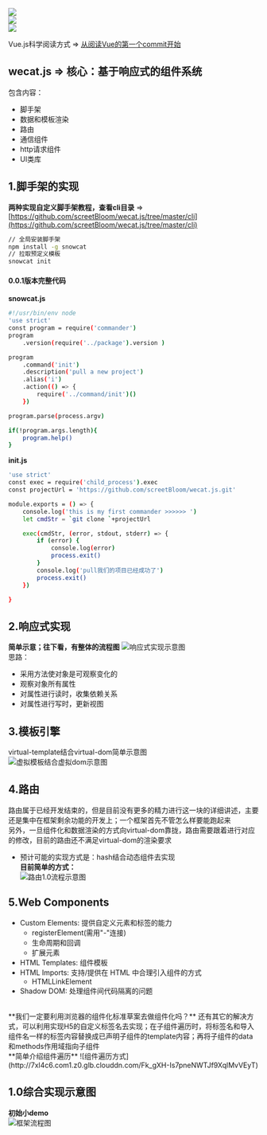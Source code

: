 
![](https://img.shields.io/badge/%E8%84%9A%E6%89%8B%E6%9E%B6cli-0.0.1%7Cnode%7Cnpm%7Ccommander%7Cgit-brightgreen.svg)    
![](https://img.shields.io/badge/%E6%A8%A1%E6%9D%BF%E5%BC%95%E6%93%8Etemplate-0.0.1%7Creg%7Cnew%20Function-brightgreen.svg)    
![](https://img.shields.io/badge/%E8%B7%AF%E7%94%B1router-1.0.0%7Chash%7Clazy%20load%7Chook%20function-brightgreen.svg)   

Vue.js科学阅读方式 => [从阅读Vue的第一个commit开始](https://github.com/screetBloom/wecat.js/tree/master/How_to_read_Vue_correctly)

wecat.js => 核心：基于响应式的组件系统
---

包含内容：
- 脚手架 
- 数据和模板渲染
- 路由
- 通信组件
- http请求组件 
- UI类库

1.脚手架的实现
---  
**两种实现自定义脚手架教程，查看cli目录** => [https://github.com/screetBloom/wecat.js/tree/master/cli](https://github.com/screetBloom/wecat.js/tree/master/cli)

```bash
// 全局安装脚手架
npm install -g snowcat
// 拉取预定义模板
snowcat init
```        

####  0.0.1版本完整代码
**snowcat.js**
```bash
#!/usr/bin/env node
'use strict'
const program = require('commander')
program
    .version(require('../package').version )

program
    .command('init')
    .description('pull a new project')
    .alias('i')
    .action(() => {
        require('../command/init')()
    })

program.parse(process.argv)

if(!program.args.length){
    program.help()
}
```   
    
 **init.js**
```bash
'use strict'
const exec = require('child_process').exec
const projectUrl = 'https://github.com/screetBloom/wecat.js.git'

module.exports = () => {
    console.log('this is my first commander >>>>>> ')
    let cmdStr = `git clone `+projectUrl

    exec(cmdStr, (error, stdout, stderr) => {
        if (error) {
            console.log(error)
            process.exit()
        }
        console.log('pull我们的项目已经成功了')
        process.exit()
    })

}
```


     
     
2.响应式实现
---
**简单示意；往下看，有整体的流程图**
![响应式实现示意图](http://7xl4c6.com1.z0.glb.clouddn.com/FselYryU-RVQc4Bb4wnh4Uu81Q8N)     
思路：   
- 采用方法使对象是可观察变化的
- 观察对象所有属性
- 对属性进行读时，收集依赖关系
- 对属性进行写时，更新视图

3.模板引擎
---
virtual-template结合virtual-dom简单示意图       
![虚拟模板结合虚拟dom示意图](http://7xl4c6.com1.z0.glb.clouddn.com/Fpq5bEp2oZPPBXPsHwpFc1wshiOj)  

4.路由
---
路由属于已经开发结束的，但是目前没有更多的精力进行这一块的详细讲述，主要还是集中在框架剩余功能的开发上；一个框架首先不管怎么样要能跑起来    
另外，一旦组件化和数据渲染的方式向virtual-dom靠拢，路由需要跟着进行对应的修改，目前的路由还不满足virtual-dom的渲染要求          
- 预计可能的实现方式是：hash结合动态组件去实现      
**目前简单的方式：**    
![路由1.0流程示意图](http://7xl4c6.com1.z0.glb.clouddn.com/Fiz-dYfMNS0FZH70iGbZ45cZnMrV)  

5.Web Components 
---
- Custom Elements: 提供自定义元素和标签的能力
    - registerElement(需用"-"连接)
    - 生命周期和回调
    - 扩展元素
- HTML Templates: 组件模板
- HTML Imports: 支持/提供在 HTML 中合理引入组件的方式
    - HTMLLinkElement
- Shadow DOM: 处理组件间代码隔离的问题
<br>
**我们一定要利用浏览器的组件化标准草案去做组件化吗？**   
还有其它的解决方式，可以利用实现H5的自定义标签名去实现；在子组件遍历时，将标签名和导入组件名一样的标签内容替换成已声明子组件的template内容；再将子组件的data和methods作用域指向子组件
<br>
**简单介绍组件遍历**
![组件遍历方式](http://7xl4c6.com1.z0.glb.clouddn.com/Fk_gXH-Is7pneNWTJf9XqlMvVEyT)


1.0综合实现示意图
---
**初始小demo**    
![框架流程图](http://7xl4c6.com1.z0.glb.clouddn.com/FvjdO6Dpd8dKIizCzcsI5zhvygpd)  







